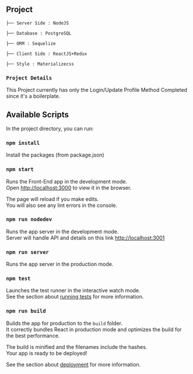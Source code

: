 ## Project


```
├── Server Side : NodeJS

├── Database : PostgreSQL

├── ORM : Sequelize

├── Client Side : ReactJS+Redux

├── Style : Materializecss

```

### `Project Details`

This Project currently has only the Login/Update Profile Method Completed since it's a boilerplate.


## Available Scripts

In the project directory, you can run:


### `npm install`

Install the packages (from package.json)


### `npm start`

Runs the Front-End app in the development mode.<br />
Open [http://localhost:3000](http://localhost:3000) to view it in the browser.

The page will reload if you make edits.<br />
You will also see any lint errors in the console.


### `npm run nodedev`

Runs the app server in the development mode.<br />
Server will handle API and details on this link [http://localhost:3001](http://localhost:3001) 


### `npm run server`

Runs the app server in the production mode.<br />


### `npm test`

Launches the test runner in the interactive watch mode.<br />
See the section about [running tests](https://facebook.github.io/create-react-app/docs/running-tests) for more information.

### `npm run build`

Builds the app for production to the `build` folder.<br />
It correctly bundles React in production mode and optimizes the build for the best performance.

The build is minified and the filenames include the hashes.<br />
Your app is ready to be deployed!

See the section about [deployment](https://facebook.github.io/create-react-app/docs/deployment) for more information.
